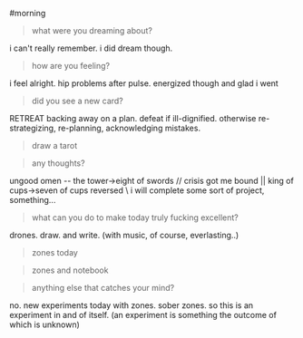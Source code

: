 


#morning


> what were you dreaming about?

i can't really remember. i did dream though.


> how are you feeling?

i feel alright. hip problems after pulse. energized though and glad i went


> did you see a new card?

RETREAT  backing away on a plan. defeat if ill-dignified. otherwise re-strategizing, re-planning, acknowledging mistakes.


> draw a tarot




> any thoughts?

ungood omen -- the tower->eight of swords // crisis got me bound || king of cups->seven of cups reversed \\ i will complete some sort of project, something...


> what can you do to make today truly fucking excellent?

drones. draw. and write.  (with music, of course, everlasting..)


> zones today




> zones and notebook




> anything else that catches your mind?

no. new experiments today with zones. sober zones. so this is an experiment in and of itself. (an experiment is something the outcome of which is unknown)


